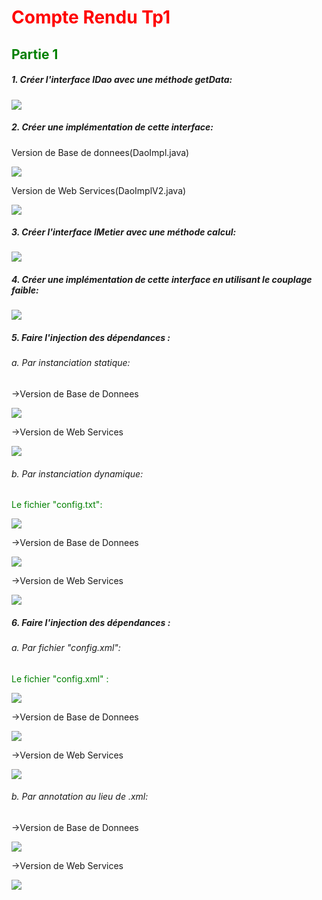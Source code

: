 <h1 style="color:red">Compte Rendu Tp1</h1>
<div>
    <h2 style="color:green">Partie 1</h2>
</div>
<div>
    <h5>1. Créer l'interface IDao avec une méthode getData:</h5>
    <img src="src/main/captures/IDao.png">
    <h5>2. Créer une implémentation de cette interface:</h5>
    <p>Version de Base de donnees(DaoImpl.java)</p>
    <img src="src/main/captures/DaoImpl.png">
    <p>Version de Web Services(DaoImplV2.java)</p>
    <img src="src/main/captures/DaoImplV2.png">
    <h5>3. Créer l'interface IMetier avec une méthode calcul:</h5>
    <img src="src/main/captures/IMetier.png">
    <h5>4. Créer une implémentation de cette interface en utilisant le couplage faible:</h5>
    <img src="src/main/captures/ImetierImpl.png">
    <h5>5. Faire l'injection des dépendances :</h5>
    <section>
        <h6>a. Par instanciation statique:</h6>
            <p>->Version de Base de Donnees</p>
                <img src="src/main/captures/Pres_Bdd.png">
            <p>->Version de Web Services</p>
                <img src="src/main/captures/Pres_ws.png">
    </section>
    <section>
        <h6>b. Par instanciation dynamique:</h6>
            <p style="color:green">Le fichier "config.txt":</p>
                <img src="src/main/captures/Config_File_screenshot.png">
            <p>->Version de Base de Donnees</p>
                <img src="src/main/captures/Pres_Bdd_dynamique.png">
            <p>->Version de Web Services</p>
                <img src="src/main/captures/Pres_ws_dynamique.png">
    </section>
    <h5>6. Faire l'injection des dépendances :</h5>
    <section>
        <h6>a. Par fichier "config.xml":</h6>
            <p style="color:green">Le fichier "config.xml" :</p>
                <img src="src/main/captures/config_xml.png">
            <p>->Version de Base de Donnees</p>
                <img src="src/main/captures/PresXml_Bdd.png">
            <p>->Version de Web Services</p>
                <img src="src/main/captures/PresXml_ws.png">
    </section>
    <section>
        <h6>b. Par annotation au lieu de .xml:</h6>
            <p>->Version de Base de Donnees</p>
                <img src="src/main/captures/PresAnn_Bdd.png">
            <p>->Version de Web Services</p>
                <img src="src/main/captures/PresAnn_ws.png">
    </section>
</div>
